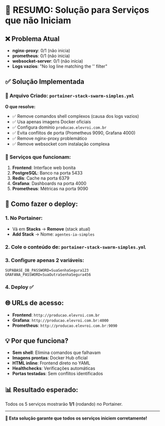 # 🎯 RESUMO: Solução para Serviços que não Iniciam

## ❌ Problema Atual
- **nginx-proxy**: 0/1 (não inicia)
- **prometheus**: 0/1 (não inicia)  
- **websocket-server**: 0/1 (não inicia)
- **Logs vazios**: "No log line matching the '' filter"

## ✅ Solução Implementada

### 📁 Arquivo Criado: `portainer-stack-swarm-simples.yml`

**O que resolve:**
- ✅ Remove comandos shell complexos (causa dos logs vazios)
- ✅ Usa apenas imagens Docker oficiais
- ✅ Configura domínio `producao.elevroi.com.br`
- ✅ Evita conflitos de porta (Prometheus 9090, Grafana 4000)
- ✅ Remove nginx-proxy problemático
- ✅ Remove websocket com instalação complexa

### 🎯 Serviços que funcionam:
1. **Frontend**: Interface web bonita
2. **PostgreSQL**: Banco na porta 5433  
3. **Redis**: Cache na porta 6379
4. **Grafana**: Dashboards na porta 4000
5. **Prometheus**: Métricas na porta 9090

## 🚀 Como fazer o deploy:

### 1. No Portainer:
- Vá em **Stacks** → **Remove** (stack atual)
- **Add Stack** → Nome: `agentes-ia-simples`

### 2. Cole o conteúdo de: `portainer-stack-swarm-simples.yml`

### 3. Configure apenas 2 variáveis:
```
SUPABASE_DB_PASSWORD=SuaSenhaSegura123
GRAFANA_PASSWORD=SuaOutraSenhaSegura456
```

### 4. Deploy ✅

## 🌐 URLs de acesso:
- **Frontend**: `http://producao.elevroi.com.br`
- **Grafana**: `http://producao.elevroi.com.br:4000`
- **Prometheus**: `http://producao.elevroi.com.br:9090`

## 💡 Por que funciona?
- **Sem shell**: Elimina comandos que falhavam
- **Imagens prontas**: Docker Hub oficial
- **HTML inline**: Frontend direto no YAML
- **Healthchecks**: Verificações automáticas
- **Portas testadas**: Sem conflitos identificados

## 📊 Resultado esperado:
Todos os 5 serviços mostrarão **1/1** (rodando) no Portainer.

---

**🎉 Esta solução garante que todos os serviços iniciem corretamente!** 